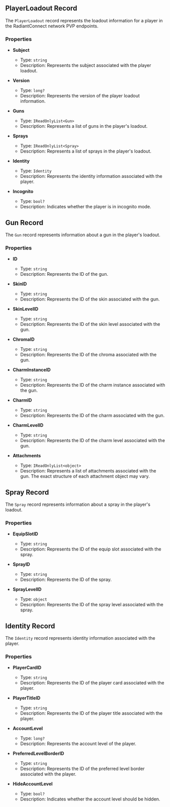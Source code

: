 ## PlayerLoadout Record

The `PlayerLoadout` record represents the loadout information for a player in the RadiantConnect network PVP endpoints.

### Properties

- **Subject**
  - Type: `string`
  - Description: Represents the subject associated with the player loadout.

- **Version**
  - Type: `long?`
  - Description: Represents the version of the player loadout information.

- **Guns**
  - Type: `IReadOnlyList<Gun>`
  - Description: Represents a list of guns in the player's loadout.

- **Sprays**
  - Type: `IReadOnlyList<Spray>`
  - Description: Represents a list of sprays in the player's loadout.

- **Identity**
  - Type: `Identity`
  - Description: Represents the identity information associated with the player.

- **Incognito**
  - Type: `bool?`
  - Description: Indicates whether the player is in incognito mode.

## Gun Record

The `Gun` record represents information about a gun in the player's loadout.

### Properties

- **ID**
  - Type: `string`
  - Description: Represents the ID of the gun.

- **SkinID**
  - Type: `string`
  - Description: Represents the ID of the skin associated with the gun.

- **SkinLevelID**
  - Type: `string`
  - Description: Represents the ID of the skin level associated with the gun.

- **ChromaID**
  - Type: `string`
  - Description: Represents the ID of the chroma associated with the gun.

- **CharmInstanceID**
  - Type: `string`
  - Description: Represents the ID of the charm instance associated with the gun.

- **CharmID**
  - Type: `string`
  - Description: Represents the ID of the charm associated with the gun.

- **CharmLevelID**
  - Type: `string`
  - Description: Represents the ID of the charm level associated with the gun.

- **Attachments**
  - Type: `IReadOnlyList<object>`
  - Description: Represents a list of attachments associated with the gun. The exact structure of each attachment object may vary.

## Spray Record

The `Spray` record represents information about a spray in the player's loadout.

### Properties

- **EquipSlotID**
  - Type: `string`
  - Description: Represents the ID of the equip slot associated with the spray.

- **SprayID**
  - Type: `string`
  - Description: Represents the ID of the spray.

- **SprayLevelID**
  - Type: `object`
  - Description: Represents the ID of the spray level associated with the spray.

## Identity Record

The `Identity` record represents identity information associated with the player.

### Properties

- **PlayerCardID**
  - Type: `string`
  - Description: Represents the ID of the player card associated with the player.

- **PlayerTitleID**
  - Type: `string`
  - Description: Represents the ID of the player title associated with the player.

- **AccountLevel**
  - Type: `long?`
  - Description: Represents the account level of the player.

- **PreferredLevelBorderID**
  - Type: `string`
  - Description: Represents the ID of the preferred level border associated with the player.

- **HideAccountLevel**
  - Type: `bool?`
  - Description: Indicates whether the account level should be hidden.
